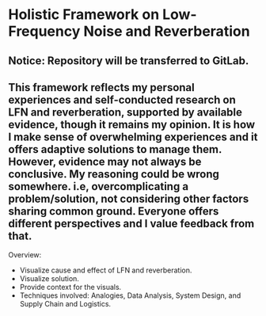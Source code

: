 <h1>Holistic Framework on Low-Frequency Noise and Reverberation</h1>

<h2>Notice: Repository will be transferred to GitLab.</h2>

<h2>This framework reflects my personal experiences and self-conducted research on LFN and reverberation, supported by available evidence, though it remains my opinion. It is how I make sense of overwhelming experiences and it offers adaptive solutions to manage them. However, evidence may not always be conclusive. My reasoning could be wrong somewhere. i.e, overcomplicating a problem/solution, not considering other factors sharing common ground. Everyone offers different perspectives and I value feedback from that.</h2>

Overview:
<ul>
    <li>Visualize cause and effect of LFN and reverberation.</li>
    <li>Visualize solution.</li>
    <li>Provide context for the visuals.</li>
    <li>Techniques involved: Analogies, Data Analysis, System Design, and Supply Chain and Logistics.</li>
</ul>
